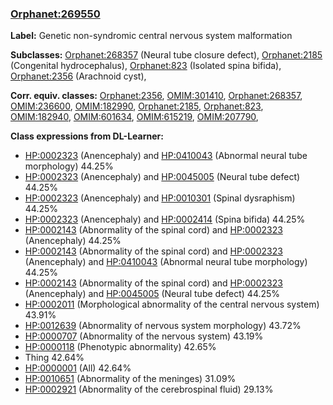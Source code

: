 
### [Orphanet:269550](http://www.orpha.net/ORDO/Orphanet_269550)
**Label:** Genetic non-syndromic central nervous system malformation

**Subclasses:** [Orphanet:268357](http://www.orpha.net/ORDO/Orphanet_268357) (Neural tube closure defect), [Orphanet:2185](http://www.orpha.net/ORDO/Orphanet_2185) (Congenital hydrocephalus), [Orphanet:823](http://www.orpha.net/ORDO/Orphanet_823) (Isolated spina bifida), [Orphanet:2356](http://www.orpha.net/ORDO/Orphanet_2356) (Arachnoid cyst), 

**Corr. equiv. classes:** [Orphanet:2356](http://www.orpha.net/ORDO/Orphanet_2356), [OMIM:301410](http://purl.obolibrary.org/obo/OMIM_301410), [Orphanet:268357](http://www.orpha.net/ORDO/Orphanet_268357), [OMIM:236600](http://purl.obolibrary.org/obo/OMIM_236600), [OMIM:182990](http://purl.obolibrary.org/obo/OMIM_182990), [Orphanet:2185](http://www.orpha.net/ORDO/Orphanet_2185), [Orphanet:823](http://www.orpha.net/ORDO/Orphanet_823), [OMIM:182940](http://purl.obolibrary.org/obo/OMIM_182940), [OMIM:601634](http://purl.obolibrary.org/obo/OMIM_601634), [OMIM:615219](http://purl.obolibrary.org/obo/OMIM_615219), [OMIM:207790](http://purl.obolibrary.org/obo/OMIM_207790), 

**Class expressions from DL-Learner:**

- [HP:0002323](http://purl.obolibrary.org/obo/HP_0002323) (Anencephaly) and [HP:0410043](http://purl.obolibrary.org/obo/HP_0410043) (Abnormal neural tube morphology) 44.25%
- [HP:0002323](http://purl.obolibrary.org/obo/HP_0002323) (Anencephaly) and [HP:0045005](http://purl.obolibrary.org/obo/HP_0045005) (Neural tube defect) 44.25%
- [HP:0002323](http://purl.obolibrary.org/obo/HP_0002323) (Anencephaly) and [HP:0010301](http://purl.obolibrary.org/obo/HP_0010301) (Spinal dysraphism) 44.25%
- [HP:0002323](http://purl.obolibrary.org/obo/HP_0002323) (Anencephaly) and [HP:0002414](http://purl.obolibrary.org/obo/HP_0002414) (Spina bifida) 44.25%
- [HP:0002143](http://purl.obolibrary.org/obo/HP_0002143) (Abnormality of the spinal cord) and [HP:0002323](http://purl.obolibrary.org/obo/HP_0002323) (Anencephaly) 44.25%
- [HP:0002143](http://purl.obolibrary.org/obo/HP_0002143) (Abnormality of the spinal cord) and [HP:0002323](http://purl.obolibrary.org/obo/HP_0002323) (Anencephaly) and [HP:0410043](http://purl.obolibrary.org/obo/HP_0410043) (Abnormal neural tube morphology) 44.25%
- [HP:0002143](http://purl.obolibrary.org/obo/HP_0002143) (Abnormality of the spinal cord) and [HP:0002323](http://purl.obolibrary.org/obo/HP_0002323) (Anencephaly) and [HP:0045005](http://purl.obolibrary.org/obo/HP_0045005) (Neural tube defect) 44.25%
- [HP:0002011](http://purl.obolibrary.org/obo/HP_0002011) (Morphological abnormality of the central nervous system) 43.91%
- [HP:0012639](http://purl.obolibrary.org/obo/HP_0012639) (Abnormality of nervous system morphology) 43.72%
- [HP:0000707](http://purl.obolibrary.org/obo/HP_0000707) (Abnormality of the nervous system) 43.19%
- [HP:0000118](http://purl.obolibrary.org/obo/HP_0000118) (Phenotypic abnormality) 42.65%
- Thing 42.64%
- [HP:0000001](http://purl.obolibrary.org/obo/HP_0000001) (All) 42.64%
- [HP:0010651](http://purl.obolibrary.org/obo/HP_0010651) (Abnormality of the meninges) 31.09%
- [HP:0002921](http://purl.obolibrary.org/obo/HP_0002921) (Abnormality of the cerebrospinal fluid) 29.13%


